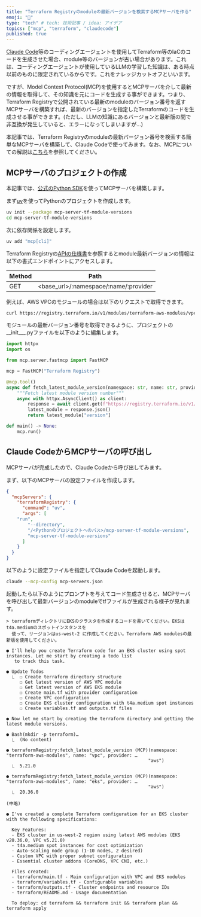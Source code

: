 ```yaml
---
title: "Terraform Registryのmoduleの最新バージョンを検索するMCPサーバを作る"
emoji: "🌟"
type: "tech" # tech: 技術記事 / idea: アイデア
topics: ["mcp", "terraform", "claudecode"]
published: true
---
```


[Claude Code](https://docs.anthropic.com/ja/docs/claude-code/overview)等のコーディングエージェントを使用してTerraform等のIaCのコードを生成させた場合、module等のバージョンが古い場合があります。これは、コーディングエージェントが使用しているLLMの学習した知識は、ある時点以前のものに限定されているからです。これをナレッジカットオフといいます。

ですが、Model Context Protocol(MCP)を使用するとMCPサーバを介して最新の情報を取得して、その知識を元にコードを生成する事ができます。つまり、Terraform Registryで公開されている最新のmoduleのバージョン番号を返すMCPサーバを構築すれば、最新のバージョンを指定したTerraformのコードを生成させる事ができます。(ただし、LLMの知識にあるバージョンと最新版の間で非互換が発生していると、エラーになってしまいますが…)

本記事では、Terraform Registryのmoduleの最新バージョン番号を検索する簡単なMCPサーバを構築して、Claude Codeで使ってみます。なお、MCPについての解説は[こちら](https://zenn.dev/mkj/articles/0ed4d02ef3439c)を参照してください。

## MCPサーバのプロジェクトの作成

本記事では、[公式のPython SDK](https://github.com/modelcontextprotocol/python-sdk)を使ってMCPサーバを構築します。

まず[uv](https://docs.astral.sh/uv/)を使ってPythonのプロジェクトを作成します。

```bash
uv init --package mcp-server-tf-module-versions
cd mcp-server-tf-module-versions
```

次に依存関係を設定します。

```bash
uv add "mcp[cli]"
```

Terraform Registryの[APIの仕様書](https://developer.hashicorp.com/terraform/registry/api-docs#registry-api)を参照するとmodule最新バージョンの情報は以下の書式エンドポイントにアクセスします。

| Method | Path                                  |
| ------ | ------------------------------------- |
| GET    | <base_url>/:namespace/:name/:provider |

例えば、AWS VPCのモジュールの場合は以下のリクエストで取得できます。

```bash
curl https://registry.terraform.io/v1/modules/terraform-aws-modules/vpc/aws
```

モジュールの最新バージョン番号を取得できるように、プロジェクトの__init___.pyファイルを以下のように編集します。

```python:src/mcp_server_tf_module_versions/__init__.py
import httpx
import os

from mcp.server.fastmcp import FastMCP

mcp = FastMCP("Terraform Registry")

@mcp.tool()
async def fetch_latest_module_version(namespace: str, name: str, provider: str):
    """Fetch latest module version number"""
    async with httpx.AsyncClient() as client:
        response = await client.get(f"https://registry.terraform.io/v1/modules/{namespace}/{name}/{provider}")
        latest_module = response.json()
        return latest_module["version"]

def main() -> None:
    mcp.run()
```

## Claude CodeからMCPサーバの呼び出し

MCPサーバが完成したので、Claude Codeから呼び出してみます。

まず、以下のMCPサーバの設定ファイルを作成します。

```json:mcp-servers.json 
{
  "mcpServers": {
    "terraformRegistry": {
      "command": "uv",
      "args": [
	"run",
        "--directory",
        "/<Pythonのプロジェクトへのパス>/mcp-server-tf-module-versions",
        "mcp-server-tf-module-versions"
      ]
    }
  }
}
```

以下のように設定ファイルを指定してClaude Codeを起動します。

```bash
claude --mcp-config mcp-servers.json
```

起動したら以下のようにプロンプトを与えてコード生成させると、MCPサーバを呼び出して最新バージョンのmoduleでtfファイルが生成される様子が見れます。

```
> terraformディレクトリにEKSのクラスタを作成するコードを書いてください。EKSはt4a.mediumのスポットインスタンスを
  使って、リージョンはus-west-2 に作成してください。Terraform AWS modulesの最新版を使用してください。

● I'll help you create Terraform code for an EKS cluster using spot instances. Let me start by creating a todo list
   to track this task.

● Update Todos
  ⎿  ☐ Create terraform directory structure
     ☐ Get latest version of AWS VPC module
     ☐ Get latest version of AWS EKS module
     ☐ Create main.tf with provider configuration
     ☐ Create VPC configuration
     ☐ Create EKS cluster configuration with t4a.medium spot instances
     ☐ Create variables.tf and outputs.tf files

● Now let me start by creating the terraform directory and getting the latest module versions.

● Bash(mkdir -p terraform)…
  ⎿  (No content)

● terraformRegistry:fetch_latest_module_version (MCP)(namespace: "terraform-aws-modules", name: "vpc", provider: …
                                                     "aws")
  ⎿  5.21.0

● terraformRegistry:fetch_latest_module_version (MCP)(namespace: "terraform-aws-modules", name: "eks", provider: …
                                                     "aws")
  ⎿  20.36.0

(中略)

● I've created a complete Terraform configuration for an EKS cluster with the following specifications:

  Key Features:
  - EKS cluster in us-west-2 region using latest AWS modules (EKS v20.36.0, VPC v5.21.0)
  - t4a.medium spot instances for cost optimization
  - Auto-scaling node group (1-10 nodes, 2 desired)
  - Custom VPC with proper subnet configuration
  - Essential cluster addons (CoreDNS, VPC CNI, etc.)

  Files created:
  - terraform/main.tf - Main configuration with VPC and EKS modules
  - terraform/variables.tf - Configurable variables
  - terraform/outputs.tf - Cluster endpoints and resource IDs
  - terraform/README.md - Usage documentation

  To deploy: cd terraform && terraform init && terraform plan && terraform apply
```

